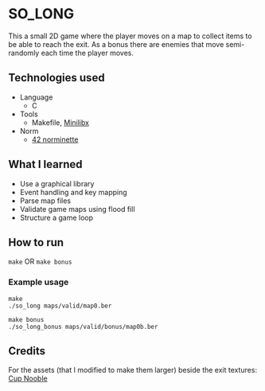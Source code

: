 # SO_LONG
This a small 2D game where the player moves on a map to collect items to be able to reach the exit.
As a bonus there are enemies that move semi-randomly each time the player moves.

## Technologies used
- Language
	- C
- Tools
	- Makefile, [Minilibx](https://github.com/42paris/minilibx-linux)
- Norm
	- [42 norminette](https://github.com/42school/norminette)

## What I learned
- Use a graphical library
- Event handling and key mapping
- Parse map files
- Validate game maps using flood fill
- Structure a game loop

## How to run
```make```
OR
```make bonus```

### Example usage
```
make
./so_long maps/valid/map0.ber

make bonus
./so_long_bonus maps/valid/bonus/map0b.ber
```

## Credits
For the assets (that I modified to make them larger) beside the exit textures:
[Cup Nooble](https://cupnooble.itch.io/)
